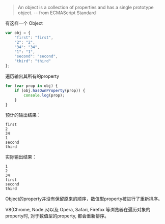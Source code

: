 > An object is a collection of properties and has a single prototype object. -- from ECMAScript Standard

有这样一个 Object
```javascript
var obj = {
    "first": "first",
    "2": "2",
    "34": "34",
    "1": "1",
    "second": "second",
    "third": "third"
};
```
遍历输出其所有的property
```javascript
for (var prop in obj) {
    if (obj.hasOwnProperty(prop)) {
        console.log(prop);
    }
}
```
预计的输出结果：
```
first
2
34
1
second
third
```
实际输出结果：
```
1
2
34
first
second
third
```

Object的property并没有保留原来的顺序，数值型property被进行了重新排序。

 V8(Chrome, Node.js)以及 Opera, Safari, Firefox 等浏览器在遍历对象的property时, 对于数值型的property, 都会重新排序。

